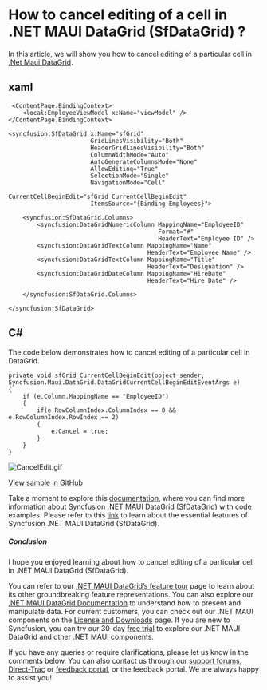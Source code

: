 # How to cancel editing of a cell in .NET MAUI DataGrid (SfDataGrid) ?
In this article, we will show you how to cancel editing of a particular cell in [.Net Maui DataGrid](https://www.syncfusion.com/maui-controls/maui-datagrid).

## xaml
```
 <ContentPage.BindingContext>
    <local:EmployeeViewModel x:Name="viewModel" />
</ContentPage.BindingContext>

<syncfusion:SfDataGrid x:Name="sfGrid"
                       GridLinesVisibility="Both"
                       HeaderGridLinesVisibility="Both"
                       ColumnWidthMode="Auto"
                       AutoGenerateColumnsMode="None"
                       AllowEditing="True"
                       SelectionMode="Single"
                       NavigationMode="Cell"
                       CurrentCellBeginEdit="sfGrid_CurrentCellBeginEdit"
                       ItemsSource="{Binding Employees}">

    <syncfusion:SfDataGrid.Columns>
        <syncfusion:DataGridNumericColumn MappingName="EmployeeID"
                                          Format="#"
                                          HeaderText="Employee ID" />
        <syncfusion:DataGridTextColumn MappingName="Name"
                                       HeaderText="Employee Name" />
        <syncfusion:DataGridTextColumn MappingName="Title"
                                       HeaderText="Designation" />
        <syncfusion:DataGridDateColumn MappingName="HireDate"
                                       HeaderText="Hire Date" />

    </syncfusion:SfDataGrid.Columns>

</syncfusion:SfDataGrid>
``` 

## C#
The code below demonstrates how to cancel editing of a particular cell in DataGrid.
```
private void sfGrid_CurrentCellBeginEdit(object sender, Syncfusion.Maui.DataGrid.DataGridCurrentCellBeginEditEventArgs e)
{
    if (e.Column.MappingName == "EmployeeID")
    {
        if(e.RowColumnIndex.ColumnIndex == 0 && e.RowColumnIndex.RowIndex == 2)
        {
            e.Cancel = true;
        }
    }
}
```

 ![CancelEdit.gif](https://support.syncfusion.com/kb/agent/attachment/inline?token=eyJhbGciOiJodHRwOi8vd3d3LnczLm9yZy8yMDAxLzA0L3htbGRzaWctbW9yZSNobWFjLXNoYTI1NiIsInR5cCI6IkpXVCJ9.eyJpZCI6IjMzNTU4Iiwib3JnaWQiOiIzIiwiaXNzIjoic3VwcG9ydC5zeW5jZnVzaW9uLmNvbSJ9.fu2i9ZiHm_-5yi5YNkdxtJkt1-EsRsniyqoUR-M7jaQ)

[View sample in GitHub](https://github.com/SyncfusionExamples/How-to-cancel-editing-of-a-cell-in-.NET-MAUI-DataGrid-SfDataGrid)

Take a moment to explore this [documentation](https://help.syncfusion.com/maui/datagrid/overview), where you can find more information about Syncfusion .NET MAUI DataGrid (SfDataGrid) with code examples. Please refer to this [link](https://www.syncfusion.com/maui-controls/maui-datagrid) to learn about the essential features of Syncfusion .NET MAUI DataGrid (SfDataGrid).
 
##### Conclusion
 
I hope you enjoyed learning about how to cancel editing of a particular cell in .NET MAUI DataGrid (SfDataGrid).
 
You can refer to our [.NET MAUI DataGrid’s feature tour](https://www.syncfusion.com/maui-controls/maui-datagrid) page to learn about its other groundbreaking feature representations. You can also explore our [.NET MAUI DataGrid Documentation](https://help.syncfusion.com/maui/datagrid/getting-started) to understand how to present and manipulate data. 
For current customers, you can check out our .NET MAUI components on the [License and Downloads](https://www.syncfusion.com/sales/teamlicense) page. If you are new to Syncfusion, you can try our 30-day [free trial](https://www.syncfusion.com/downloads/maui) to explore our .NET MAUI DataGrid and other .NET MAUI components.
 
If you have any queries or require clarifications, please let us know in the comments below. You can also contact us through our [support forums](https://www.syncfusion.com/forums), [Direct-Trac](https://support.syncfusion.com/create) or [feedback portal](https://www.syncfusion.com/feedback/maui?control=sfdatagrid), or the feedback portal. We are always happy to assist you!